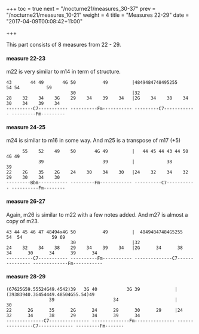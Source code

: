 +++
toc = true
next = "/nocturne21/measures_30-37"
prev = "/nocturne21/measures_10-21"
weight = 4
title = "Measures 22-29"
date = "2017-04-09T00:08:42+11:00"

+++


This part consists of 8 measures from 22 - 29.

#### measure 22-23

m22 is very similar to m14 in term of structure.

~~~~
43       44 49       4G 50          49         |4849484748495255     54 54          59
                        30                     |32
28    32    34    3G    29    34    39    34   |2G    34    38    34    30    34    39    34
----------C7----------- ----------Fm----------- ---------C7------------ ---------Fm---------
~~~~


#### measure 24-25

m24 is similar to m16 in some way. And m25 is a transpose of m17 (+5)

~~~~
      55    52    49    50       4G 49         |   44 45 44 43 44 50 4G 49
            39                      39         |            38                      39
22    2G    35    2G    24    30    34    30   |24    32    34    32    29    30    34    30
---------Bbm----------- ---------Fm------------ ----------C7----------- ----------Fm--------
~~~~


#### measure 26-27

Again, m26 is similar to m22 with a few notes added. And m27 is almost a copy of m23.

~~~~
43 44 45 46 47 48494x4G 50          49         |  48494847484G5255          54  54           59 69
                        30                     |32
24    32    34    38    29    34    39    34   |2G      34      38      34      30      34      39      34
----------C7----------- ----------Fm----------- --------------C7--------------- -------------Fm-----------
~~~~


#### measure 28-29
~~~~
(67625G59.55524G49.4542)39   3G 40           3G 39             | (39383940.3G454449.48504G55.54)49
                39                      34                     |                                30
22      2G      35      2G      24      29      30      29     |24      32      34      38      29      34      39      34
--------------C7--------------- --------------Fm--------------- ----------------C7------------- ---------Fm-------
~~~~

